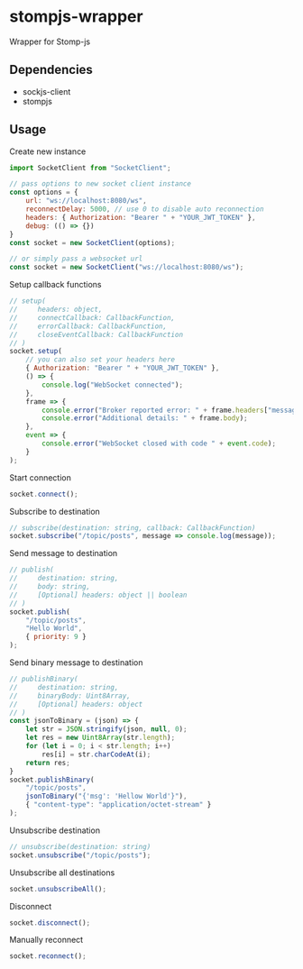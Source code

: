 # stompjs-wrapper

Wrapper for Stomp-js

## Dependencies

- sockjs-client
- stompjs

## Usage

Create new instance
```js
import SocketClient from "SocketClient";

// pass options to new socket client instance
const options = {
    url: "ws://localhost:8080/ws",
    reconnectDelay: 5000, // use 0 to disable auto reconnection
    headers: { Authorization: "Bearer " + "YOUR_JWT_TOKEN" },
    debug: (() => {})
}
const socket = new SocketClient(options);
```
```js
// or simply pass a websocket url
const socket = new SocketClient("ws://localhost:8080/ws");
```

Setup callback functions
```js
// setup(
//     headers: object, 
//     connectCallback: CallbackFunction, 
//     errorCallback: CallbackFunction, 
//     closeEventCallback: CallbackFunction
// )
socket.setup(
    // you can also set your headers here
    { Authorization: "Bearer " + "YOUR_JWT_TOKEN" },
    () => {
        console.log("WebSocket connected");
    },
    frame => {
        console.error("Broker reported error: " + frame.headers["message"]);
        console.error("Additional details: " + frame.body);
    },
    event => {
        console.error("WebSocket closed with code " + event.code);
    }
);
```

Start connection
```js
socket.connect();
```

Subscribe to destination
```js
// subscribe(destination: string, callback: CallbackFunction)
socket.subscribe("/topic/posts", message => console.log(message));
```

Send message to destination
```js
// publish(
//     destination: string,
//     body: string,
//     [Optional] headers: object || boolean
// )
socket.publish(
    "/topic/posts",
    "Hello World",
    { priority: 9 }
);
```

Send binary message to destination
```js
// publishBinary(
//     destination: string,
//     binaryBody: Uint8Array,
//     [Optional] headers: object
// )
const jsonToBinary = (json) => {
    let str = JSON.stringify(json, null, 0);
	let res = new Uint8Array(str.length);
	for (let i = 0; i < str.length; i++)
		res[i] = str.charCodeAt(i);
	return res;
}
socket.publishBinary(
    "/topic/posts",
    jsonToBinary("{'msg': 'Hellow World'}"),
    { "content-type": "application/octet-stream" }
);
```

Unsubscribe destination
```js
// unsubscribe(destination: string)
socket.unsubscribe("/topic/posts");
```

Unsubscribe all destinations
```js
socket.unsubscribeAll();
```

Disconnect
```js
socket.disconnect();
```

Manually reconnect
```js
socket.reconnect();
```
